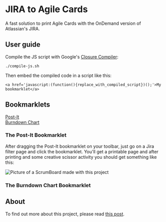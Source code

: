 JIRA to Agile Cards
===================

A fast solution to print Agile Cards with the OnDemand version of Atlassian's JIRA.

## User guide

Compile the JS script with Google's [Closure Compiler][3]:

    ./compile-js.sh
    
Then embed the compiled code in a script like this:

    <a href='javascript:(function(){replace_with_compiled_script})();'>My bookmarklet</a>

## Bookmarklets

<div>
    <a href='javascript:(function(){newLink=document.createElement("link");newLink.setAttribute("type","text/css");newLink.setAttribute("rel","stylesheet");newLink.setAttribute("href","https://dl.dropbox.com/u/22264396/jira.css");head=document.getElementsByTagName("head")[0];head.appendChild(newLink);cards=document.createElement("div");cards.setAttribute("id","cards");issues=document.getElementsByClassName("issuerow");
    for(i=0;i<issues.length;i++){card=document.createElement("div");card.setAttribute("class","card");var issuekey="key",summary="summary";for(j=0;j<issues[i].childNodes.length;j++)"nav issuekey"==issues[i].childNodes[j].className?issuekey=issues[i].childNodes[j].innerText:"nav summary"==issues[i].childNodes[j].className&&(summary=issues[i].childNodes[j].innerText);card.innerHTML="<h2>"+issuekey+"</h2><h1>"+summary+"</h1>";cards.appendChild(card)}body=document.getElementsByTagName("body")[0];
    body.className="";body.innerHTML="";body.appendChild(cards);
    })();'>Post-It</a>
</div>

<div>
    <a href='javascript:(function(){doneStoryPoints=totalStoryPoints=0;issues=document.getElementsByClassName("issuerow");
    for(i=0;i<issues.length;i++){var storyPoints=-1,status=-1;for(j=0;j<issues[i].childNodes.length;j++)"nav customfield_10105"==issues[i].childNodes[j].className?storyPoints=parseInt(issues[i].childNodes[j].innerText):"nav status"==issues[i].childNodes[j].className&&(status=issues[i].childNodes[j].innerText);-1!=storyPoints&&-1!=status?(console.log("Adding "+storyPoints),-1<status.indexOf("Resolved")||-1<status.indexOf("Closed")?doneStoryPoints+=storyPoints:console.log("Status: "+status),isNaN(storyPoints)||
    (totalStoryPoints+=storyPoints)):console.log("An error happened, some fields could not be found.")}console.log("doneStoryPoints: "+doneStoryPoints);console.log("totalStoryPoints: "+totalStoryPoints);alert("Done: "+doneStoryPoints+"/"+totalStoryPoints);
    })();'>Burndown Chart</a>
</div>
  

### The Post-It Bookmarklet

After dragging the Post-It bookmarklet on your toolbar, just go on a Jira filter page and click the bookmarklet. 
You'll get a printable page and after printing and some creative scissor activity you should get something like this:

![Picture of a ScrumBoard made with this project][1]


### The Burndown Chart Bookmarklet

## About

To find out more about this project, please read [this post][2].

[1]: http://bootstragram.com/blog/assets/img/scrum_board.png "A ScrumBoard made with this project"
[2]: http://bootstragram.com/making-scrum-cards-from-jira-with-jquery-and-css/ "Making scrum cards from Jira with jQuery and CSS on Bootstragram.com"
[3]: https://developers.google.com/closure/compiler/ "Google Closure Compiler"
